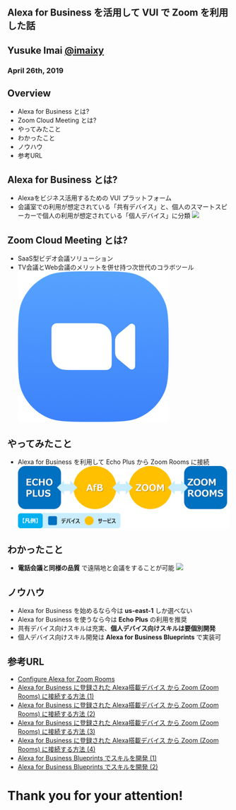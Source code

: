 ## Alexa for Business を活用して VUI で Zoom を利用した話
## Yusuke Imai [@imaixy](https://twitter.com/imaixy)
### April 26th, 2019


>>>
## Overview
- Alexa for Business とは?
- Zoom Cloud Meeting とは?
- やってみたこと
- わかったこと
- ノウハウ
- 参考URL


>>>
## Alexa for Business とは?
- Alexaをビジネス活用するための VUI プラットフォーム
- 会議室での利用が想定されている「共有デバイス」と、個人のスマートスピーカーで個人の利用が想定されている「個人デバイス」に分類
![](https://echodotroom.com/wp-content/uploads/2018/05/alexa-for-business-01-500x197.png)


>>>
## Zoom Cloud Meeting とは?
- SaaS型ビデオ会議ソリューション
- TV会議とWeb会議のメリットを併せ持つ次世代のコラボツール
![](https://github.com/yimai/presentation/blob/master/zoom.png?raw=true)


>>>
## やってみたこと
- Alexa for Business を利用して Echo Plus から Zoom Rooms に接続
![](https://github.com/yimai/presentation/blob/master/system.png?raw=true)


>>>
## わかったこと
- **電話会議と同様の品質** で遠隔地と会議をすることが可能
![](http://navi.jade-corp.jp/wp-content/uploads/2016/06/eb4367af2f8da1642c8cdab685566c37.jpg)


>>>
## ノウハウ
- Alexa for Business を始めるなら今は **us-east-1** しか選べない
- Alexa for Business を使うなら今は **Echo Plus** の利用を推奨
- 共有デバイス向けスキルは充実、**個人デバイス向けスキルは要個別開発**
- 個人デバイス向けスキル開発は **Alexa for Business Blueprints** で実装可


>>>
## 参考URL
- [Configure Alexa for Zoom Rooms](https://support.zoom.us/hc/en-us/articles/360000164106-Configure-Alexa-for-Zoom-Rooms)
- [Alexa for Business に登録された Alexa搭載デバイス から Zoom (Zoom Rooms) に接続する方法 (1)](https://biz-beyond.com/2019/03/a4b-to-zoom-1/)
- [Alexa for Business に登録された Alexa搭載デバイス から Zoom (Zoom Rooms) に接続する方法 (2)](https://biz-beyond.com/2019/03/a4b-to-zoom-2/)
- [Alexa for Business に登録された Alexa搭載デバイス から Zoom (Zoom Rooms) に接続する方法 (3)](https://biz-beyond.com/2019/03/a4b-to-zoom-3/)
- [Alexa for Business に登録された Alexa搭載デバイス から Zoom (Zoom Rooms) に接続する方法 (4)](https://biz-beyond.com/2019/03/a4b-to-zoom-4/)
- [Alexa for Business Blueprints でスキルを開発 (1)](https://biz-beyond.com/2019/04/alexa-for-business-blueprints-1/)
- [Alexa for Business Blueprints でスキルを開発 (2)](https://biz-beyond.com/2019/04/alexa-for-business-blueprints-2/)


>>>
# Thank you for your attention!
